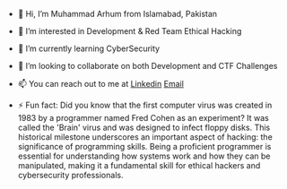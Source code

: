 - 👋 Hi, I’m Muhammad Arhum from Islamabad, Pakistan
  
- 👀 I’m interested in Development & Red Team Ethical Hacking
  
- 🌱 I’m currently learning CyberSecurity
  
- 💞️ I’m looking to collaborate on both Development and CTF Challenges
  
- 📫 You can reach out to me at [Linkedin](https://linkedin.com/in/MuhammadArhum) [Email](mailto:44889@students.riphah.edu.pk)

  
- ⚡ Fun fact:
  Did you know that the first computer virus was created in 1983 by a programmer named Fred Cohen as an experiment? It was called the 'Brain' virus and was designed to infect floppy disks. This historical milestone underscores an important aspect of hacking: the significance of programming skills. Being a proficient programmer is essential for understanding how systems work and how they can be manipulated, making it a fundamental skill for ethical hackers and cybersecurity professionals.
